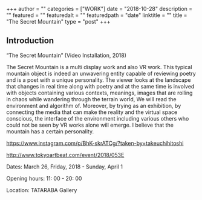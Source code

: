 +++
author = ""
categories = ["WORK"]
date = "2018-10-28"
description = ""
featured = ""
featuredalt = ""
featuredpath = "date"
linktitle = ""
title = "The Secret Mountain"
type = "post"
+++

## Introduction

“The Secret Mountain” (Video Installation, 2018)

The Secret Mountain is a multi display work and also VR work.
This typical mountain object is indeed an unwavering entity capable of reviewing poetry and is a poet with a unique personality.
The viewer looks at the landscape that changes in real time along with poetry and at the same time is involved with objects containing various contexts,
meanings, images that are rolling in chaos while wandering through the terrain world, We will read the environment and algorithm of.
Moreover, by trying as an exhibition, by connecting the media that can make the reality and the virtual space conscious,
the interface of the environment including various others who could not be seen by VR works alone will emerge.
I believe that the mountain has a certain personality.

https://www.instagram.com/p/BhK-skrATCg/?taken-by=takeuchihitoshi

http://www.tokyoartbeat.com/event/2018/053E

Dates: March 26, Friday, 2018 - Sunday, April 1

Opening hours: 11: 00 - 20: 00

Location: TATARABA Gallery
